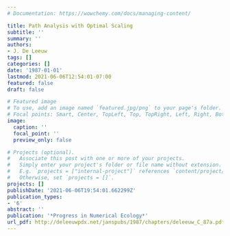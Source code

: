 ```yaml
---
# Documentation: https://wowchemy.com/docs/managing-content/

title: Path Analysis with Optimal Scaling
subtitle: ''
summary: ''
authors:
- J. De Leeuw
tags: []
categories: []
date: '1987-01-01'
lastmod: 2021-06-06T12:54:01-07:00
featured: false
draft: false

# Featured image
# To use, add an image named `featured.jpg/png` to your page's folder.
# Focal points: Smart, Center, TopLeft, Top, TopRight, Left, Right, BottomLeft, Bottom, BottomRight.
image:
  caption: ''
  focal_point: ''
  preview_only: false

# Projects (optional).
#   Associate this post with one or more of your projects.
#   Simply enter your project's folder or file name without extension.
#   E.g. `projects = ["internal-project"]` references `content/project/deep-learning/index.md`.
#   Otherwise, set `projects = []`.
projects: []
publishDate: '2021-06-06T19:54:01.662299Z'
publication_types:
- '6'
abstract: ''
publication: '*Progress in Numerical Ecology*'
url_pdf: http://deleeuwpdx.net/janspubs/1987/chapters/deleeuw_C_87a.pdf
---
```

